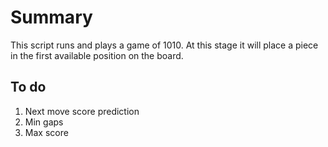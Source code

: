 # Summary
This script runs and plays a game of 1010. At this stage it will place a piece in the first available position on the board.

## To do
1. Next move score prediction
2. Min gaps
3. Max score